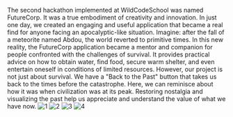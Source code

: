 
The second hackathon implemented at WildCodeSchool was named FutureCorp. It was a true embodiment of creativity and innovation. In just one day, we created an engaging and useful application that became a real find for anyone facing an apocalyptic-like situation.
Imagine: after the fall of a meteorite named Abdou, the world reverted to primitive times. In this new reality, the FutureCorp application became a mentor and companion for people confronted with the challenges of survival. It provides practical advice on how to obtain water, find food, secure warm shelter, and even entertain oneself in conditions of limited resources.
However, our project is not just about survival. We have a "Back to the Past" button that takes us back to the times before the catastrophe. Here, we can reminisce about how it was when civilization was at its peak. Restoring nostalgia and visualizing the past help us appreciate and understand the value of what we have now.
![1](https://github.com/dtricolici12345/FutureCorp/assets/150685346/19c09c9c-15da-462e-94fa-cf5ea8937c25)
![2](https://github.com/dtricolici12345/FutureCorp/assets/150685346/e0411e33-8928-4384-8e6f-0b597d9c3a4d)
![3](https://github.com/dtricolici12345/FutureCorp/assets/150685346/95edae01-9b94-4511-b077-8b492e0e910f)
![4](https://github.com/dtricolici12345/FutureCorp/assets/150685346/f82decb7-1115-478b-aca1-21ce5c90ac75)

